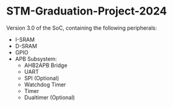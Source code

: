 # STM-Graduation-Project-2024

Version 3.0 of the SoC, containing the following peripherals:
- I-SRAM
- D-SRAM
- GPIO
- APB Subsystem:
    - AHB2APB Bridge
    - UART
    - SPI (Optional)
    - Watchdog Timer
    - Timer
    - Dualtimer (Optional)
